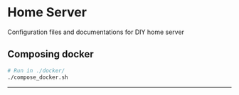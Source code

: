 # Home Server

Configuration files and documentations for DIY home server

## Composing docker

```bash
# Run in ./docker/
./compose_docker.sh
```

---
